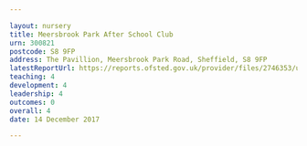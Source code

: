 ```yaml
---

layout: nursery
title: Meersbrook Park After School Club
urn: 300821
postcode: S8 9FP
address: The Pavillion, Meersbrook Park Road, Sheffield, S8 9FP
latestReportUrl: https://reports.ofsted.gov.uk/provider/files/2746353/urn/300821.pdf
teaching: 4
development: 4
leadership: 4
outcomes: 0
overall: 4
date: 14 December 2017

---
```

